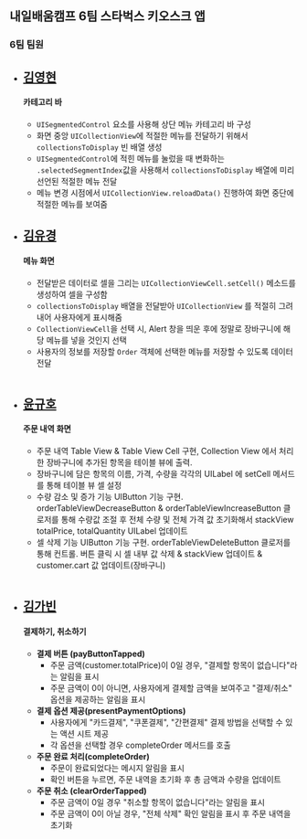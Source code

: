 ## 내일배움캠프 6팀 스타벅스 키오스크 앱 
### 6팀 팀원


- [김영현](https://github.com/y0unghyun)   
  ----
  #### 카테고리 바
  - `UISegmentedControl` 요소를 사용해 상단 메뉴 카테고리 바 구성
  - 화면 중앙 `UICollectionView`에 적절한 메뉴를 전달하기 위해서 `collectionsToDisplay` 빈 배열 생성
  - `UISegmentedControl`에 적힌 메뉴를 눌렀을 때 변화하는 `.selectedSegmentIndex`값을 사용해서 `collectionsToDisplay` 배열에 미리 선언된 적절한 메뉴 전달
  - 메뉴 변경 시점에서 `UICollectionView.reloadData()` 진행하여 화면 중단에 적절한 메뉴를 보여줌

- [김유경](https://github.com/kyk70009/Project)    
  ----
  #### 메뉴 화면
  - 전달받은 데이터로 셀을 그리는 `UICollectionViewCell.setCell()` 메소드를 생성하여 셀을 구성함
  - `collectionsToDisplay` 배열을 전달받아 `UICollectionView` 를 적절히 그려내어 사용자에게 표시해줌
  - `CollectionViewCell`을 선택 시, Alert 창을 띄운 후에 정말로 장바구니에 해당 메뉴를 넣을 것인지 선택
  - 사용자의 정보를 저장할 `Order` 객체에 선택한 메뉴를 저장할 수 있도록 데이터 전달
<br/><br/>

- [윤규호](https://github.com/ykyohub)
  ----
  #### 주문 내역 화면
  - 주문 내역 Table View & Table View Cell 구현, Collection View 에서 처리한 장바구니에 추가된 항목을 테이블 뷰에 출력.
  - 장바구니에 담은 항목의 이름, 가격, 수량을 각각의 UILabel 에 setCell 메서드를 통해 테이블 뷰 셀 설정
  - 수량 감소 및 증가 기능 UIButton 기능 구현. orderTableViewDecreaseButton & orderTableViewIncreaseButton 클로저를 통해 수량값 조절 후
    전체 수량 및 전체 가격 값 초기화해서 stackView totalPrice, totalQuantity UILabel 업데이트
  - 셀 삭제 기능 UIButton 기능 구현. orderTableViewDeleteButton 클로저를 통해 컨트롤.
    버튼 클릭 시 셀 내부 값 삭제 & stackView 업데이트 & customer.cart 값 업데이트(장바구니)
<br/><br/>

- [김가빈](https://github.com/BINDUNGLIFE)   
  ----
  #### 결제하기, 취소하기 
  - **결제 버튼 (payButtonTapped)** <br>
    - 주문 금액(customer.totalPrice)이 0일 경우, "결제할 항목이 없습니다"라는 알림을 표시 <br>
    - 주문 금액이 0이 아니면, 사용자에게 결제할 금액을 보여주고 "결제/취소" 옵션을 제공하는 알림을 표시 
  - **결제 옵션 제공(presentPaymentOptions)** <br>
    - 사용자에게 "카드결제", "쿠폰결제", "간편결제" 결제 방법을 선택할 수 있는 액션 시트 제공 <br>
    - 각 옵션을 선택할 경우 completeOrder 메서드를 호출 
  - **주문 완료 처리(completeOrder)** <br>
    - 주문이 완료되었다는 메시지 알림을 표시 <br>
    - 확인 버튼을 누르면, 주문 내역을 초기화 후 총 금액과 수량을 업데이트
  - **주문 취소 (clearOrderTapped)** <br>
    - 주문 금액이 0일 경우 "취소할 항목이 없습니다"라는 알림을 표시 <br>
    - 주문 금액이 0이 아닐 경우, "전체 삭제" 확인 알림을 표시 후 주문 내역을 초기화

<br/><br/>


